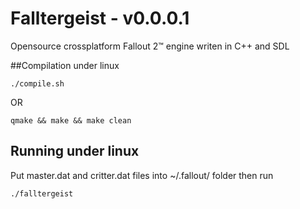 Falltergeist - v0.0.0.1
=======================

Opensource crossplatform Fallout 2™ engine writen in C++ and SDL

##Compilation under linux
```
./compile.sh
```
OR
```
qmake && make && make clean
```

## Running under linux

Put master.dat and critter.dat files into ~/.fallout/ folder
then run 
```
./falltergeist
```